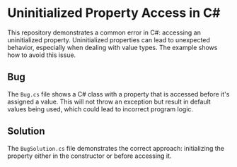 # Uninitialized Property Access in C#

This repository demonstrates a common error in C#: accessing an uninitialized property.  Uninitialized properties can lead to unexpected behavior, especially when dealing with value types.  The example shows how to avoid this issue.

## Bug
The `Bug.cs` file shows a C# class with a property that is accessed before it's assigned a value.  This will not throw an exception but result in default values being used, which could lead to incorrect program logic.

## Solution
The `BugSolution.cs` file demonstrates the correct approach: initializing the property either in the constructor or before accessing it.